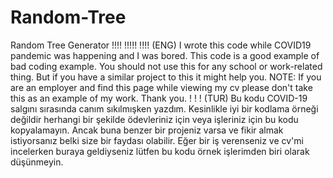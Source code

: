 # Random-Tree
 Random Tree Generator
!!!!
!!!!!
!!!!
(ENG)
I wrote this code while COVID19 pandemic was happening and I was bored.
This code is a good example of bad coding example. You should not use this for any school or work-related thing.
But if you have a similar project to this it might help you.
NOTE: If you are an employer and find this page while viewing my cv please don't take this as an example of my work. Thank you.
!
!
!
(TUR)
Bu kodu COVID-19 salgını sırasında canım sıkılmışken yazdım.
Kesinlikle iyi bir kodlama örneği değildir herhangi bir şekilde ödevleriniz için veya işleriniz için bu kodu kopyalamayın.
Ancak buna benzer bir projeniz varsa ve fikir almak istiyorsanız belki size bir faydası olabilir.
Eğer bir iş verenseniz ve cv'mi incelerken buraya geldiyseniz lütfen bu kodu örnek işlerimden biri olarak düşünmeyin.
